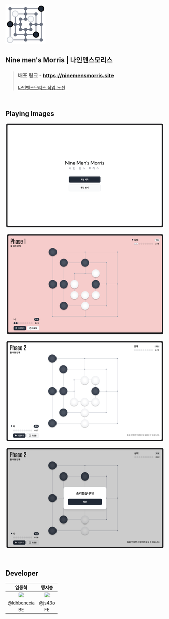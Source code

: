 
<img src="https://github.com/Nine-Men-s-Morris/.github/blob/main/images/logo.png?raw=true" width="128px" />

## Nine men's Morris | 나인멘스모리스
> ### 배포 링크 - https://ninemensmorris.site
> [나인멘스모리스 작업 노션](https://www.notion.so/ldhbenecia/Side-Project-f19f6b2d80074a8da597b0f0d8a7f07e?pvs=4)

<br />

## Playing Images

![](https://github.com/Nine-Men-s-Morris/.github/blob/main/images/0.png?raw=true)

![](https://github.com/Nine-Men-s-Morris/.github/blob/main/images/1.png?raw=true)

![](https://github.com/Nine-Men-s-Morris/.github/blob/main/images/2.png?raw=true)

![](https://github.com/Nine-Men-s-Morris/.github/blob/main/images/3.png?raw=true)

<br />

## Developer

| 임동혁 | 맹지승 |
| :---: | :---: |
|  <img width="160px" src="https://avatars.githubusercontent.com/u/77393976?v=4">   |  <img width="160px" src="https://avatars.githubusercontent.com/u/50646827?v=4">   |
| [@ldhbenecia](https://github.com/ldhbenecia)  |  [@js43o](https://github.com/js43o) |
| BE |  FE |

